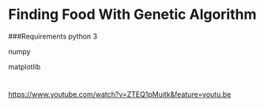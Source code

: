 # Finding Food With Genetic Algorithm
###Requirements 
python 3

numpy

matplotlib 
#
https://www.youtube.com/watch?v=ZTEQ1pMuitk&feature=youtu.be
